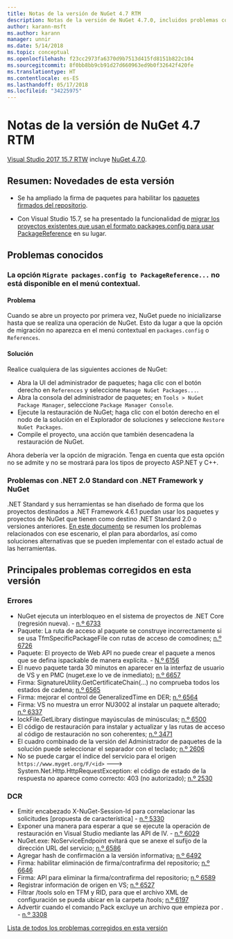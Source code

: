 ```yaml
---
title: Notas de la versión de NuGet 4.7 RTM
description: Notas de la versión de NuGet 4.7.0, incluidos problemas conocidos, correcciones de errores, características agregadas y DCR.
author: karann-msft
ms.author: karann
manager: unnir
ms.date: 5/14/2018
ms.topic: conceptual
ms.openlocfilehash: f23cc2973fa6370d9b7513d415fd8151b822c104
ms.sourcegitcommit: 8f0bb8bb9cb91d27d660963ed9b0f32642f420fe
ms.translationtype: HT
ms.contentlocale: es-ES
ms.lasthandoff: 05/17/2018
ms.locfileid: "34225975"
---
```

# <a name="nuget-47-rtm-release-notes"></a>Notas de la versión de NuGet 4.7 RTM

[Visual Studio 2017 15.7 RTW](https://www.visualstudio.com/news/releasenotes/vs2017-relnotes) incluye [NuGet 4.7.0](https://dist.nuget.org/win-x86-commandline/v4.7.0/nuget.exe).

## <a name="summary-whats-new-in-this-release"></a>Resumen: Novedades de esta versión

* Se ha ampliado la firma de paquetes para habilitar los [paquetes firmados del repositorio](https://github.com/NuGet/Home/wiki/Repository-Signatures).

* Con Visual Studio 15.7, se ha presentado la funcionalidad de [migrar los proyectos existentes que usan el formato packages.config para usar PackageReference](https://docs.microsoft.com/en-us/nuget/reference/migrate-packages-config-to-package-reference) en su lugar.

## <a name="known-issues"></a>Problemas conocidos

### <a name="the-migrate-packagesconfig-to-packagereference-option-is-not-available-in-the-right-click-context-menu"></a>La opción `Migrate packages.config to PackageReference...` no está disponible en el menú contextual.

#### <a name="issue"></a>Problema

Cuando se abre un proyecto por primera vez, NuGet puede no inicializarse hasta que se realiza una operación de NuGet. Esto da lugar a que la opción de migración no aparezca en el menú contextual en `packages.config` o `References`.

#### <a name="workaround"></a>Solución

Realice cualquiera de las siguientes acciones de NuGet:
* Abra la UI del administrador de paquetes; haga clic con el botón derecho en `References` y seleccione `Manage NuGet Packages...`.
* Abra la consola del administrador de paquetes; en `Tools > NuGet Package Manager`, seleccione `Package Manager Console`.
* Ejecute la restauración de NuGet; haga clic con el botón derecho en el nodo de la solución en el Explorador de soluciones y seleccione `Restore NuGet Packages`.
* Compile el proyecto, una acción que también desencadena la restauración de NuGet.

Ahora debería ver la opción de migración. Tenga en cuenta que esta opción no se admite y no se mostrará para los tipos de proyecto ASP.NET y C++.

### <a name="issues-with-net-standard-20-with-net-framework--nuget"></a>Problemas con .NET 2.0 Standard con .NET Framework y NuGet

.NET Standard y sus herramientas se han diseñado de forma que los proyectos destinados a .NET Framework 4.6.1 puedan usar los paquetes y proyectos de NuGet que tienen como destino .NET Standard 2.0 o versiones anteriores. [En este documento](https://github.com/dotnet/standard/issues/481) se resumen los problemas relacionados con ese escenario, el plan para abordarlos, así como soluciones alternativas que se pueden implementar con el estado actual de las herramientas.

## <a name="top-issues-fixed-in-this-release"></a>Principales problemas corregidos en esta versión

### <a name="bugs"></a>Errores

* NuGet ejecuta un interbloqueo en el sistema de proyectos de .NET Core (regresión nueva). - [n.º 6733](https://github.com/NuGet/Home/issues/6733)
* Paquete: La ruta de acceso al paquete se construye incorrectamente si se usa TfmSpecificPackageFile con rutas de acceso de comodines; [n.º 6726](https://github.com/NuGet/Home/issues/6726)
* Paquete: El proyecto de Web API no puede crear el paquete a menos que se defina ispackable de manera explícita. - [N.º 6156](https://github.com/NuGet/Home/issues/6156)
* El nuevo paquete tarda 30 minutos en aparecer en la interfaz de usuario de VS y en PMC (nuget.exe lo ve de inmediato); [n.º 6657](https://github.com/NuGet/Home/issues/6657)
* Firma: SignatureUtility.GetCertificateChain(...) no comprueba todos los estados de cadena; [n.º 6565](https://github.com/NuGet/Home/issues/6565)
* Firma: mejorar el control de GeneralizedTime en DER; [n.º 6564](https://github.com/NuGet/Home/issues/6564)
* Firma: VS no muestra un error NU3002 al instalar un paquete alterado; [n.º 6337](https://github.com/NuGet/Home/issues/6337)
* lockFile.GetLibrary distingue mayúsculas de minúsculas; [n.º 6500](https://github.com/NuGet/Home/issues/6500)
* El código de restauración para instalar y actualizar y las rutas de acceso al código de restauración no son coherentes; [n.º 3471](https://github.com/NuGet/Home/issues/3471)
* El cuadro combinado de la versión del Administrador de paquetes de la solución puede seleccionar el separador con el teclado; [n.º 2606](https://github.com/NuGet/Home/issues/2606)
* No se puede cargar el índice del servicio para el origen `https://www.myget.org/F/<id>` ---> System.Net.Http.HttpRequestException: el código de estado de la respuesta no aparece como correcto: 403 (no autorizado); [n.º 2530](https://github.com/NuGet/Home/issues/2530)

### <a name="dcrs"></a>DCR

* Emitir encabezado X-NuGet-Session-Id para correlacionar las solicitudes [propuesta de característica] - [n.º 5330](https://github.com/NuGet/Home/issues/5330)
* Exponer una manera para esperar a que se ejecute la operación de restauración en Visual Studio mediante las API de IV. - [n.º 6029](https://github.com/NuGet/Home/issues/6029)
* NuGet.exe: NoServiceEndpoint evitará que se anexe el sufijo de la dirección URL del servicio; [n.º 6586](https://github.com/NuGet/Home/issues/6586)
* Agregar hash de confirmación a la versión informativa; [n.º 6492](https://github.com/NuGet/Home/issues/6492)
* Firma: habilitar eliminación de firma/contrafirma del repositorio; [n.º 6646](https://github.com/NuGet/Home/issues/6646)
* Firma: API para eliminar la firma/contrafirma del repositorio; [n.º 6589](https://github.com/NuGet/Home/issues/6589)
* Registrar información de origen en VS; [n.º 6527](https://github.com/NuGet/Home/issues/6527)
* Filtrar /tools solo en TFM y RID, para que el archivo XML de configuración se pueda ubicar en la carpeta /tools; [n.º 6197](https://github.com/NuGet/Home/issues/6197)
* Advertir cuando el comando Pack excluye un archivo que empieza por .  - [n.º 3308](https://github.com/NuGet/Home/issues/3308)

[Lista de todos los problemas corregidos en esta versión](https://github.com/NuGet/Home/issues?q=is%3Aissue+is%3Aclosed+milestone%3A%224.7")
